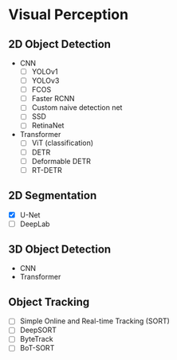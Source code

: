 # Visual Perception

## 2D Object Detection

- CNN
  - [ ] YOLOv1
  - [ ] YOLOv3
  - [ ] FCOS
  - [ ] Faster RCNN
  - [ ] Custom naive detection net
  - [ ] SSD
  - [ ] RetinaNet
- Transformer
  - [ ] ViT (classification)
  - [ ] DETR
  - [ ] Deformable DETR
  - [ ] RT-DETR

## 2D Segmentation

- [x] U-Net
- [ ] DeepLab

## 3D Object Detection

- CNN
- Transformer
  
## Object Tracking

- [ ] Simple Online and Real-time Tracking (SORT)
- [ ] DeepSORT
- [ ] ByteTrack
- [ ] BoT-SORT
